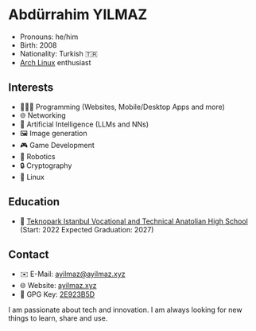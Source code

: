 # Abdürrahim YILMAZ
* Pronouns: he/him
* Birth: 2008
* Nationality: Turkish 🇹🇷
* [Arch Linux](https://www.archlinux.org/) enthusiast

## Interests
* 🧑🏻‍💻 Programming (Websites, Mobile/Desktop Apps and more)
* 🌐 Networking
* 🧠 Artificial Intelligence (LLMs and NNs)
* 🖼️ Image generation
* 🎮 Game Development
* 🤖 Robotics
* 🔒 Cryptography
* 🐧 Linux

## Education
* 🏫 [Teknopark Istanbul Vocational and Technical Anatolian High School](https://teknoparkistanbul.meb.k12.tr/) (Start: 2022 Expected Graduation: 2027)

## Contact
* ✉️ E-Mail: ayilmaz@ayilmaz.xyz
* 🌐 Website: [ayilmaz.xyz](https://ayilmaz.xyz)
* 🔑 GPG Key: [2E923B5D](https://keys.openpgp.org/search?q=2E923B5DF050D5C185760018956B1E95E114612E)

I am passionate about tech and innovation. I am always looking for new things to learn, share and use.
